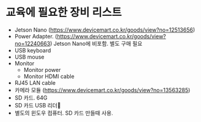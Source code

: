 # 교육에 필요한 장비 리스트

- Jetson Nano (https://www.devicemart.co.kr/goods/view?no=12513656)
- Power Adapter. (https://www.devicemart.co.kr/goods/view?no=12240663) Jetson Nano에 비포함. 별도 구매 필요
- USB keyboard
- USB mouse
- Monitor
    - Monitor power
    - Monitor HDMI cable
- RJ45 LAN cable
- 카메라 모듈 (https://www.devicemart.co.kr/goods/view?no=13563285)
- SD 카드. 64G
- SD 카드 USB 리더
- 별도의 윈도우 컴퓨터. SD 카드 만들때 사용.